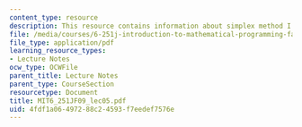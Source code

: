 ```yaml
---
content_type: resource
description: This resource contains information about simplex method I.
file: /media/courses/6-251j-introduction-to-mathematical-programming-fall-2009/4fdf1a06497288c24593f7eedef7576e_MIT6_251JF09_lec05.pdf
file_type: application/pdf
learning_resource_types:
- Lecture Notes
ocw_type: OCWFile
parent_title: Lecture Notes
parent_type: CourseSection
resourcetype: Document
title: MIT6_251JF09_lec05.pdf
uid: 4fdf1a06-4972-88c2-4593-f7eedef7576e
---
```

